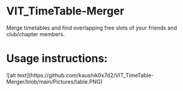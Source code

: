 # VIT_TimeTable-Merger
Merge timetables and find overlapping free slots of your friends and club/chapter members.

<h1>Usage instructions:</h1>
![alt text](https://github.com/kaushik0x7d2/VIT_TimeTable-Merger/blob/main/Pictures/table.PNG)
